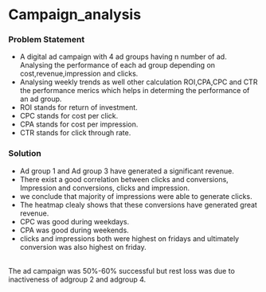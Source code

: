 # Campaign_analysis
### Problem Statement
 - A digital ad campaign with 4 ad groups having n number of ad. Analysing the performance of each ad group depending on
 cost,revenue,impression and clicks. 
 - Analysing weekly trends as well other calculation ROI,CPA,CPC and CTR the performance merics which helps in determing the performance of an ad group.
- ROI stands for return of investment.
- CPC stands for cost per click.
- CPA stands for cost per impression.
- CTR stands for click through rate.
### Solution
- Ad group 1 and Ad group 3 have generated a significant revenue.
- There exist a good correlation between clicks and conversions, Impression and conversions, clicks and impression.
- we conclude that majority of impressions were able to generate clicks.
- The heatmap clealy shows that these conversions have generated great revenue.
- CPC was good during weekdays.
- CPA was good during weekends.
- clicks and impressions both were highest on fridays and ultimately conversion was also highest on friday.
</br>
The ad campaign was 50%-60% successful but rest loss was due to inactiveness of adgroup 2 and adgroup 4.
